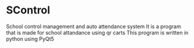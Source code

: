 # SControl
School control management and auto attendance system
It is a program that is made for school attandance using qr carts
This program is written in python using PyQt5
